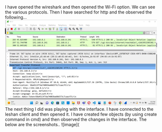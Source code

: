 I have opened the wireshark and then opened the Wi-Fi option. We can see the various protocols. Then I have searched for http and the observed the following…
![image](wireshark.png)
The next thing I did was playing with the interface. I have connected to the leshan client and then opened it. I have created few objects (by using create command in cmd) and then observed the changes in the interface. The below are the screenshots..
![image](
